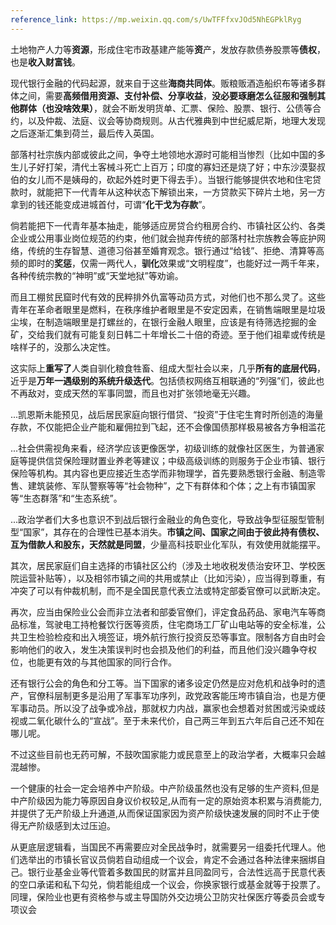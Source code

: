 ```yaml
---
reference_link: https://mp.weixin.qq.com/s/UwTFFfxvJOd5NhEGPklRyg
---
```


土地物产人力等**资源**，形成住宅市政基建产能等**资**产，发放存款债券股票等**债权**，也是**收入财富钱**。

现代银行金融的代码起源，就来自于这些**海商共同体**。贩粮贩酒造船织布等诸多群体之间，需要**高频借用资源、支付补偿、分享收益**，**没必要琢磨怎么征服和强制其他群体（也没啥效果）**，就会不断发明货单、汇票、保险、股票、银行、公债等合约，以及仲裁、法庭、议会等协商规则。从古代雅典到中世纪威尼斯，地理大发现之后逐渐汇集到荷兰，最后传入英国。

部落村社宗族内部或彼此之间，争夺土地领地水源时可能相当惨烈（比如中国的多生儿子好打架，清代土客械斗死亡上百万；印度的寡妇还是烧了好；中东沙漠娶叔伯的女儿而不是姨母的，砍起外姓时更下得去手）。当银行能够提供农地和住宅贷款时，就能把下一代青年从这种状态下解锁出来，一方贷款买下碎片土地，另一方拿到的钱还能变成进城首付，可谓“**化干戈为存款**”。

倘若能把下一代青年基本抽走，能够适应房贷合约租房合约、市镇社区公约、各类企业或公用事业岗位规范的约束，他们就会抛弃传统的部落村社宗族教会等庇护网络，传统的生存智慧、道德习俗甚至婚育观念。银行通过“给钱”、拒绝、清算等高频的即时的**奖惩**，仅需一两代人，**驯化**效果或“文明程度”，也能好过一两千年来，各种传统宗教的“神明”或“天堂地狱”等劝谕。

而且工棚贫民窟时代有效的民粹排外仇富等动员方式，对他们也不那么灵了。这些青年在革命者眼里是燃料，在秩序维护者眼里是不安定因素，在销售端眼里是垃圾尘埃，在制造端眼里是打螺丝的，在银行金融人眼里，应该是有待筛选挖掘的金矿，交给我们就有可能复刻日韩二十年增长二十倍的奇迹。至于他们祖辈或传统是啥样子的，没那么决定性。

这实际上**重写了**人类自驯化粮食牲畜、组成大型社会以来，几乎**所有的底层代码**，近乎是**万年一遇级别的系统升级迭代**。包括债权网络互相联通的“列强”们，彼此也不再敌对，变成天然的军事同盟，而且也对扩张领地毫无兴趣。

...凯恩斯未能预见，战后居民家庭向银行借贷、“投资”于住宅生育时所创造的海量存款，不仅能把企业产能和雇佣拉到飞起，还不会像国债那样极易被各方争相滥花

...社会供需视角来看，经济学应该更像医学，初级训练的就像社区医生，为普通家庭等提供信贷保险理财置业养老等建议；中级高级训练的则服务于企业市镇、银行保险等机构。其内容也更应接近生态学而非物理学，首先要熟悉银行金融、制造零售、建筑装修、军队警察等等“社会物种”，之下有群体和个体；之上有市镇国家等“生态群落”和“生态系统”。

...政治学者们大多也意识不到战后银行金融业的角色变化，导致战争型征服型管制型“国家”，其存在的合理性已基本消失。**市镇之间、国家之间由于彼此持有债权、互为借款人和股东，天然就是同盟**，少量高科技职业化军队，有效使用就能摆平。

其次，居民家庭们自主选择的市镇社区公约（涉及土地收税发债治安环卫、学校医院运营补贴等），以及相邻市镇之间的共用或禁止（比如污染），应当得到尊重，有冲突了可以有仲裁机制，而不是全国民意代表立法或特定部委官僚可以武断决定。

再次，应当由保险业公会而非立法者和部委官僚们，评定食品药品、家电汽车等商品标准，驾驶电工持枪餐饮行医等资质，住宅商场工厂矿山电站等的安全标准，公共卫生检验检疫和出入境签证，境外航行旅行投资反恐等事宜。限制各方自由时会影响他们的收入，发生决策误判时也会损及他们的利益，而且他们没兴趣争夺权位，也能更有效的与其他国家的同行合作。

还有银行公会的角色和分工等。当下国家的诸多设定仍然是应对危机和战争时的遗产，官僚科层制更多是沿用了军事军功序列，政党政客能压垮市镇自治，也是方便军事动员。所以没了战争或冷战，那就权力内战，赢家也会想着对贫困或污染或歧视或二氧化碳什么的“宣战”。至于未来代价，自己两三年到五六年后自己还不知在哪儿呢。

不过这些目前也无药可解，不鼓吹国家能力或民意至上的政治学者，大概率只会越混越惨。

一个健康的社会一定会培养中产阶级。中产阶级虽然也没有足够的生产资料,但是中产阶级因为能力等原因自身议价权较足,从而有一定的原始资本积累与消费能力,并提供了无产阶级上升通道,从而保证国家因为资产阶级快速发展的同时不止于使得无产阶级感到太过压迫。

从更底层逻辑看，当国民不再需要应对全民战争时，就需要另一组委托代理人。他们选举出的市镇长官议员倘若自动组成一个议会，肯定不会通过各种法律来捆绑自己。银行业基金业等代管着多数国民的财富并且同盈同亏，合法性远高于民意代表的空口承诺和私下勾兑，倘若能组成一个议会，你换家银行或基金就等于投票了。同理，保险业也更有资格参与或主导国防外交边境公卫防灾社保医疗等委员会或专项议会
